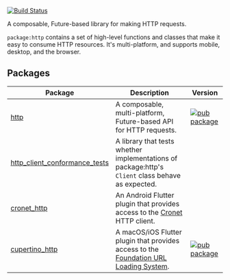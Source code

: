 [![Build Status](https://github.com/dart-lang/http/workflows/Dart%20CI/badge.svg)](https://github.com/dart-lang/http/actions?query=workflow%3A"Dart+CI"+branch%3Amaster)

A composable, Future-based library for making HTTP requests.

`package:http` contains a set of high-level functions and classes that make it
easy to consume HTTP resources. It's multi-platform, and supports mobile, desktop,
and the browser.

## Packages

| Package | Description | Version |
|---|---|---|
| [http](pkgs/http/) | A composable, multi-platform, Future-based API for HTTP requests. | [![pub package](https://img.shields.io/pub/v/http.svg)](https://pub.dev/packages/http) |
| [http_client_conformance_tests](pkgs/http_client_conformance_tests/) | A library that tests whether implementations of package:http's `Client` class behave as expected. | |
| [cronet_http](pkgs/cronet_http/) | An Android Flutter plugin that provides access to the [Cronet](https://developer.android.com/guide/topics/connectivity/cronet/reference/org/chromium/net/package-summary) HTTP client. | |
| [cupertino_http](pkgs/cupertino_http/) | A macOS/iOS Flutter plugin that provides access to the [Foundation URL Loading System](https://developer.apple.com/documentation/foundation/url_loading_system). | [![pub package](https://img.shields.io/pub/v/cupertino_http.svg)](https://pub.dev/packages/cupertino_http) |
